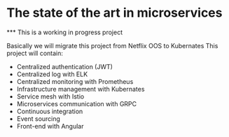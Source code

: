 # The state of the art in microservices
*** This is a working in progress project

Basically we will migrate this project from Netflix OOS to Kubernates
This project will contain:
- Centralized authentication (JWT)
- Centralized log with ELK
- Centralized monitoring with Prometheus 
- Infrastructure management with Kubernates
- Service mesh with Istio
- Microservices communication with GRPC
- Continuous integration
- Event sourcing 
- Front-end with Angular 
